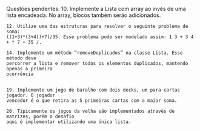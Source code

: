 Questões pendentes:
    10. Implemente a Lista com array ao invés de uma lista encadeada. No array, blocos
    também serão adicionados.

    12. Utilize uma das estruturas para resolver o seguinte problema de soma:
    ((1+3)*(3+4))+7)/35. Esse problema pode ser modelado assim: 1 3 + 3 4 + * 7 + 35 /.

    14. Implemente um método “removeDuplicados” na classe Lista. Esse método deve
    percorrer a lista e remover todos os elementos duplicados, mantendo apenas a primeira
    ocorrência


    19. Implemente um jogo de baralho com dois decks, um para cartas jogador. O jogador
    vencedor é o que retira as 5 primeiras cartas com a maior soma.

    20. Tipicamente os jogos da velha são implementados através de matrizes, porém o desafio
    aqui é implementar utilizando uma única lista.